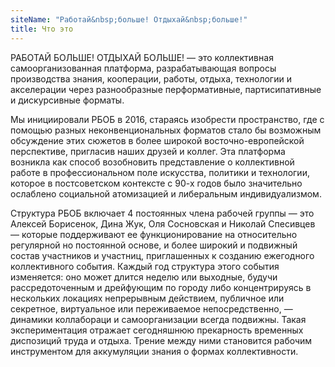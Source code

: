 ```yaml
---
siteName: "Работай&nbsp;больше! Отдыхай&nbsp;больше!"
title: Что это
---
```

РАБОТАЙ БОЛЬШЕ! ОТДЫХАЙ БОЛЬШЕ!  — это коллективная самоорганизованная платформа, разрабатывающая вопросы производства знания, кооперации, работы, отдыха, технологии и акселерации через разнообразные перформативные, партисипативные и дискурсивные форматы.

Мы инициировали РБОБ в 2016, стараясь изобрести пространство, где с помощью разных неконвенциональных форматов стало бы возможным обсуждение этих сюжетов в более широкой восточно-европейской перспективе, пригласив наших друзей и коллег. Эта платформа возникла как способ возобновить представление о коллективной работе в профессиональном поле искусства, политики и технологии, которое в постсоветском контексте с 90-х годов было значительно ослаблено социальной атомизацией и либеральным индивидуализмом.

Структура РБОБ включает 4 постоянных члена рабочей группы — это  Алексей Борисенок, Дина Жук, Оля Сосновская и Николай Спесивцев — которые поддерживают ее функционирование на относительно регулярной но постоянной основе, и более широкий и подвижный состав участников и участниц, приглашенных к созданию ежегодного коллективного события. Каждый год структура этого события изменяется: оно может длится неделю или выходные, будучи рассредоточенным и дрейфующим по городу либо концентрируясь в нескольких локациях непрерывным действием, публичное или секретное, виртуальное или переживаемое непосредственно, — динамики коллабораци и самоорганизации всегда подвижны. Такая экспериментация отражает сегодняшнюю прекарность временных диспозиций труда и отдыха. Трение между ними становится рабочим инструментом для аккумуляции знания о формах коллективности.
